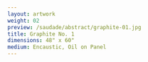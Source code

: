 ```yaml
---
layout: artwork
weight: 02
preview: /saudade/abstract/graphite-01.jpg
title: Graphite No. 1
dimensions: 48" x 60"
medium: Encaustic, Oil on Panel
---
```

